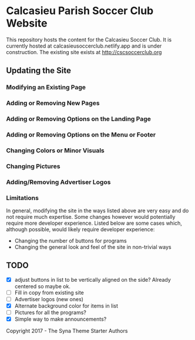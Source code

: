 # Calcasieu Parish Soccer Club Website

This repository hosts the content for the Calcasieu Soccer Club.
It is currently hosted at calcasieusoccerclub.netlify.app and is under construction. The existing site exists at http://cscsoccerclub.org

## Updating the Site

### Modifying an Existing Page

### Adding or Removing New Pages

### Adding or Removing Options on the Landing Page

### Adding or Removing Options on the Menu or Footer

### Changing Colors or Minor Visuals

### Changing Pictures

### Adding/Removing Advertiser Logos

### Limitations

In general, modifying the site in the ways listed above are very easy and do not require much expertise.
Some changes however would potentially require more developer experience.
Listed below are some cases which, although possible, would likely require developer experience:

 - Changing the number of buttons for programs
 - Changing the general look and feel of the site in non-trivial ways

## TODO

 - [x] adjust buttons in list to be vertically aligned on the side? Already centered so maybe ok.
 - [ ] Fill in copy from existing site
 - [ ] Advertiser logos (new ones)
 - [x] Alternate background color for items in list
 - [ ] Pictures for all the programs?
 - [x] Simple way to make announcements?

Copyright 2017 - The Syna Theme Starter Authors

